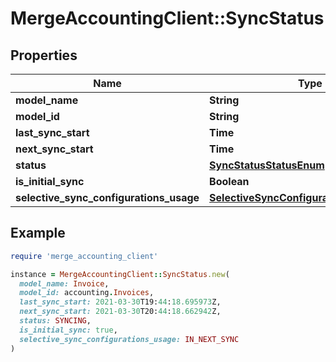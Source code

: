 # MergeAccountingClient::SyncStatus

## Properties

| Name | Type | Description | Notes |
| ---- | ---- | ----------- | ----- |
| **model_name** | **String** |  |  |
| **model_id** | **String** |  |  |
| **last_sync_start** | **Time** |  | [optional] |
| **next_sync_start** | **Time** |  | [optional] |
| **status** | [**SyncStatusStatusEnum**](SyncStatusStatusEnum.md) |  |  |
| **is_initial_sync** | **Boolean** |  |  |
| **selective_sync_configurations_usage** | [**SelectiveSyncConfigurationsUsageEnum**](SelectiveSyncConfigurationsUsageEnum.md) |  | [optional] |

## Example

```ruby
require 'merge_accounting_client'

instance = MergeAccountingClient::SyncStatus.new(
  model_name: Invoice,
  model_id: accounting.Invoices,
  last_sync_start: 2021-03-30T19:44:18.695973Z,
  next_sync_start: 2021-03-30T20:44:18.662942Z,
  status: SYNCING,
  is_initial_sync: true,
  selective_sync_configurations_usage: IN_NEXT_SYNC
)
```

